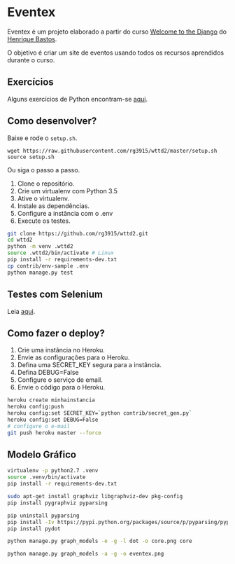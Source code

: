 # Eventex

Eventex é um projeto elaborado a partir do curso [Welcome to the Django][0] do [Henrique Bastos][1].

O objetivo é criar um site de eventos usando todos os recursos aprendidos durante o curso.

## Exercícios

Alguns exercícios de Python encontram-se [aqui][3].

## Como desenvolver?

Baixe e rode o `setup.sh`.

```
wget https://raw.githubusercontent.com/rg3915/wttd2/master/setup.sh
source setup.sh
```

Ou siga o passo a passo.

1. Clone o repositório.
2. Crie um virtualenv com Python 3.5
3. Ative o virtualenv.
4. Instale as dependências.
5. Configure a instância com o .env
6. Execute os testes.

```bash
git clone https://github.com/rg3915/wttd2.git
cd wttd2
python -m venv .wttd2
source .wttd2/bin/activate # Linux
pip install -r requirements-dev.txt
cp contrib/env-sample .env
python manage.py test
```

## Testes com Selenium

Leia [aqui][4].

## Como fazer o deploy?

1. Crie uma instância no Heroku.
2. Envie as configurações para o Heroku.
3. Defina uma SECRET_KEY segura para a instância.
4. Defina DEBUG=False
5. Configure o serviço de email.
6. Envie o código para o Heroku.

```bash
heroku create minhainstancia
heroku config:push
heroku config:set SECRET_KEY=`python contrib/secret_gen.py`
heroku config:set DEBUG=False
# configure o e-mail
git push heroku master --force
```

## Modelo Gráfico

```bash
virtualenv -p python2.7 .venv
source .venv/bin/activate
pip install -r requirements-dev.txt

sudo apt-get install graphviz libgraphviz-dev pkg-config
pip install pygraphviz pyparsing

pip uninstall pyparsing
pip install -Iv https://pypi.python.org/packages/source/p/pyparsing/pyparsing-1.5.7.tar.gz#md5=9be0fcdcc595199c646ab317c1d9a709
pip install pydot

python manage.py graph_models -e -g -l dot -o core.png core

python manage.py graph_models -a -g -o eventex.png
```

[0]: www.welcometothedjango.com.br
[1]: henriquebastos.net
[3]: https://github.com/rg3915/wttd2/tree/master/python_ex
[4]: https://github.com/rg3915/wttd2/blob/master/selenium.md